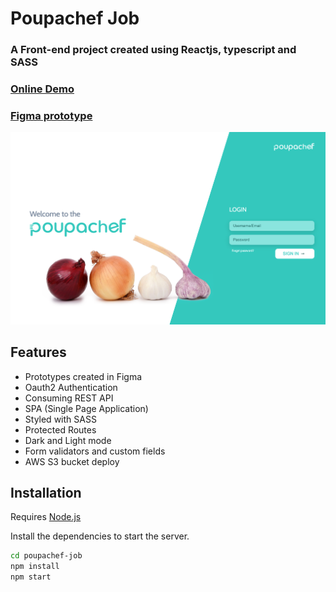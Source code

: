 #  Poupachef Job
###  A Front-end project created using Reactjs, typescript and SASS

### [Online Demo](http://gustavo-poupachef-job.s3-website-sa-east-1.amazonaws.com/)
### [Figma prototype](https://www.figma.com/file/MNG3LDaK3HiPYSigglP9Va/Poupachef?node-id=0%3A1)

![Screenshot](/src/assets/images/screenshot.png)

## Features

- Prototypes created in Figma
- Oauth2 Authentication 
- Consuming REST API
- SPA (Single Page Application)
- Styled with SASS
- Protected Routes 
- Dark and Light mode
- Form validators and custom fields
- AWS S3 bucket deploy 

## Installation

Requires [Node.js](https://nodejs.org/)

Install the dependencies to start the server.

```sh
cd poupachef-job
npm install
npm start
```